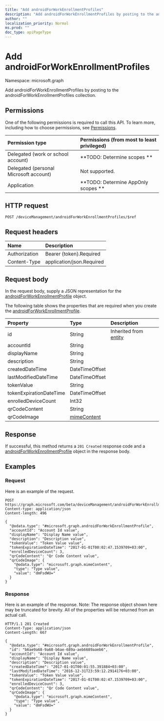 ```yaml
---
title: "Add androidForWorkEnrollmentProfiles"
description: "Add androidForWorkEnrollmentProfiles by posting to the androidForWorkEnrollmentProfiles collection."
author: ""
localization_priority: Normal
ms.prod: ""
doc_type: apiPageType
---
```


# Add androidForWorkEnrollmentProfiles

Namespace: microsoft.graph

Add androidForWorkEnrollmentProfiles by posting to the androidForWorkEnrollmentProfiles collection.

## Permissions
One of the following permissions is required to call this API. To learn more, including how to choose permissions, see [Permissions](/concepts/permissions-reference.md).

|Permission type|Permissions (from most to least privileged)|
|:---|:---|
|Delegated (work or school account)|**TODO: Determine scopes **|
|Delegated (personal Microsoft account)|Not supported.|
|Application|**TODO: Determine AppOnly scopes **|

## HTTP request
<!-- {
  "blockType": "ignored"
}
-->
``` http
POST /deviceManagement/androidForWorkEnrollmentProfiles/$ref
```

## Request headers
|Name|Description|
|:---|:---|
|Authorization|Bearer {token}.Required|
|Content-Type|application/json.Required|

## Request body
In the request body, supply a JSON representation for the [androidForWorkEnrollmentProfile](../resources/androidforworkenrollmentprofile.md) object.

The following table shows the properties that are required when you create the [androidForWorkEnrollmentProfile](../resources/androidforworkenrollmentprofile.md).

|Property|Type|Description|
|:---|:---|:---|
|id|String| Inherited from [entity](../resources/entity.md)|
|accountId|String||
|displayName|String||
|description|String||
|createdDateTime|DateTimeOffset||
|lastModifiedDateTime|DateTimeOffset||
|tokenValue|String||
|tokenExpirationDateTime|DateTimeOffset||
|enrolledDeviceCount|Int32||
|qrCodeContent|String||
|qrCodeImage|[mimeContent](../resources/mimecontent.md)||



## Response
If successful, this method returns a `201 Created` response code and a [androidForWorkEnrollmentProfile](../resources/androidforworkenrollmentprofile.md) object in the response body.

## Examples

### Request
Here is an example of the request.
<!-- {
  "blockType": "request",
  "name": "create_androidforworkenrollmentprofile_from_"
}
-->
``` http
POST https://graph.microsoft.com/beta/deviceManagement/androidForWorkEnrollmentProfiles
Content-type: application/json
Content-length: 496

{
  "@odata.type": "#microsoft.graph.androidForWorkEnrollmentProfile",
  "accountId": "Account Id value",
  "displayName": "Display Name value",
  "description": "Description value",
  "tokenValue": "Token Value value",
  "tokenExpirationDateTime": "2017-01-01T00:02:47.1539709+03:00",
  "enrolledDeviceCount": 3,
  "qrCodeContent": "Qr Code Content value",
  "qrCodeImage": {
    "@odata.type": "microsoft.graph.mimeContent",
    "type": "Type value",
    "value": "dmFsdWU="
  }
}
```

### Response
Here is an example of the response. Note: The response object shown here may be truncated for brevity. All of the properties will be returned from an actual call.
<!-- {
  "blockType": "response",
  "truncated": true,
  "@odata.type": "microsoft.graph.androidforworkenrollmentprofile"
}
-->
``` http
HTTP/1.1 201 Created
Content-Type: application/json
Content-Length: 667

{
  "@odata.type": "#microsoft.graph.androidForWorkEnrollmentProfile",
  "id": "b6ae9a68-9a68-b6ae-689a-aeb6689aaeb6",
  "accountId": "Account Id value",
  "displayName": "Display Name value",
  "description": "Description value",
  "createdDateTime": "2017-01-01T00:01:55.391884+03:00",
  "lastModifiedDateTime": "2016-12-31T23:59:12.2914176+03:00",
  "tokenValue": "Token Value value",
  "tokenExpirationDateTime": "2017-01-01T00:02:47.1539709+03:00",
  "enrolledDeviceCount": 3,
  "qrCodeContent": "Qr Code Content value",
  "qrCodeImage": {
    "@odata.type": "microsoft.graph.mimeContent",
    "type": "Type value",
    "value": "dmFsdWU="
  }
}
```

